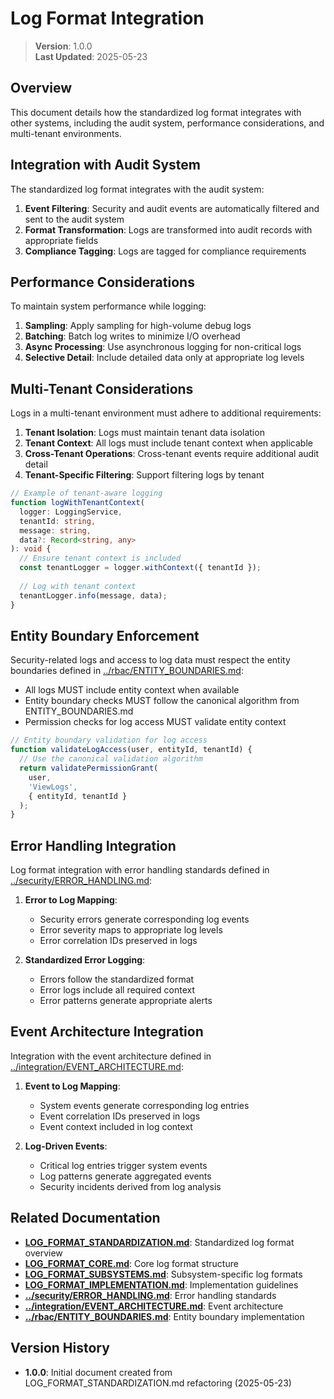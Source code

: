 
# Log Format Integration

> **Version**: 1.0.0  
> **Last Updated**: 2025-05-23

## Overview

This document details how the standardized log format integrates with other systems, including the audit system, performance considerations, and multi-tenant environments.

## Integration with Audit System

The standardized log format integrates with the audit system:

1. **Event Filtering**: Security and audit events are automatically filtered and sent to the audit system
2. **Format Transformation**: Logs are transformed into audit records with appropriate fields
3. **Compliance Tagging**: Logs are tagged for compliance requirements

## Performance Considerations

To maintain system performance while logging:

1. **Sampling**: Apply sampling for high-volume debug logs
2. **Batching**: Batch log writes to minimize I/O overhead
3. **Async Processing**: Use asynchronous logging for non-critical logs
4. **Selective Detail**: Include detailed data only at appropriate log levels

## Multi-Tenant Considerations

Logs in a multi-tenant environment must adhere to additional requirements:

1. **Tenant Isolation**: Logs must maintain tenant data isolation
2. **Tenant Context**: All logs must include tenant context when applicable
3. **Cross-Tenant Operations**: Cross-tenant events require additional audit detail
4. **Tenant-Specific Filtering**: Support filtering logs by tenant

```typescript
// Example of tenant-aware logging
function logWithTenantContext(
  logger: LoggingService, 
  tenantId: string,
  message: string,
  data?: Record<string, any>
): void {
  // Ensure tenant context is included
  const tenantLogger = logger.withContext({ tenantId });
  
  // Log with tenant context
  tenantLogger.info(message, data);
}
```

## Entity Boundary Enforcement

Security-related logs and access to log data must respect the entity boundaries defined in [../rbac/ENTITY_BOUNDARIES.md](../rbac/ENTITY_BOUNDARIES.md):

- All logs MUST include entity context when available
- Entity boundary checks MUST follow the canonical algorithm from ENTITY_BOUNDARIES.md
- Permission checks for log access MUST validate entity context

```typescript
// Entity boundary validation for log access
function validateLogAccess(user, entityId, tenantId) {
  // Use the canonical validation algorithm
  return validatePermissionGrant(
    user, 
    'ViewLogs', 
    { entityId, tenantId }
  );
}
```

## Error Handling Integration

Log format integration with error handling standards defined in [../security/ERROR_HANDLING.md](../security/ERROR_HANDLING.md):

1. **Error to Log Mapping**: 
   - Security errors generate corresponding log events
   - Error severity maps to appropriate log levels
   - Error correlation IDs preserved in logs

2. **Standardized Error Logging**:
   - Errors follow the standardized format
   - Error logs include all required context
   - Error patterns generate appropriate alerts

## Event Architecture Integration

Integration with the event architecture defined in [../integration/EVENT_ARCHITECTURE.md](../integration/EVENT_ARCHITECTURE.md):

1. **Event to Log Mapping**:
   - System events generate corresponding log entries
   - Event correlation IDs preserved in logs
   - Event context included in log context

2. **Log-Driven Events**:
   - Critical log entries trigger system events
   - Log patterns generate aggregated events
   - Security incidents derived from log analysis

## Related Documentation

- **[LOG_FORMAT_STANDARDIZATION.md](LOG_FORMAT_STANDARDIZATION.md)**: Standardized log format overview
- **[LOG_FORMAT_CORE.md](LOG_FORMAT_CORE.md)**: Core log format structure
- **[LOG_FORMAT_SUBSYSTEMS.md](LOG_FORMAT_SUBSYSTEMS.md)**: Subsystem-specific log formats
- **[LOG_FORMAT_IMPLEMENTATION.md](LOG_FORMAT_IMPLEMENTATION.md)**: Implementation guidelines
- **[../security/ERROR_HANDLING.md](../security/ERROR_HANDLING.md)**: Error handling standards
- **[../integration/EVENT_ARCHITECTURE.md](../integration/EVENT_ARCHITECTURE.md)**: Event architecture
- **[../rbac/ENTITY_BOUNDARIES.md](../rbac/ENTITY_BOUNDARIES.md)**: Entity boundary implementation

## Version History

- **1.0.0**: Initial document created from LOG_FORMAT_STANDARDIZATION.md refactoring (2025-05-23)
